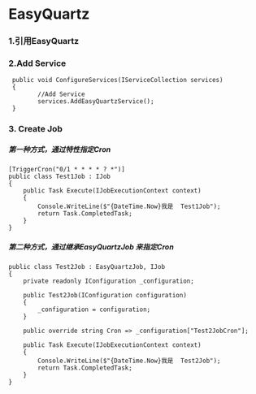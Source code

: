 # EasyQuartz
### 1.引用EasyQuartz



### 2.Add Service
     public void ConfigureServices(IServiceCollection services)
     {
            //Add Service
            services.AddEasyQuartzService();
     }
### 3. Create Job
##### 第一种方式，通过特性指定Cron
	[TriggerCron("0/1 * * * * ? *")]
    public class Test1Job : IJob
    {
        public Task Execute(IJobExecutionContext context)
        {
            Console.WriteLine($"{DateTime.Now}我是  Test1Job");
            return Task.CompletedTask;
        }
    }
##### 第二种方式，通过继承EasyQuartzJob 来指定Cron
	public class Test2Job : EasyQuartzJob, IJob
    {
        private readonly IConfiguration _configuration;

        public Test2Job(IConfiguration configuration)
        {
            _configuration = configuration;
        }

        public override string Cron => _configuration["Test2JobCron"];

        public Task Execute(IJobExecutionContext context)
        {
            Console.WriteLine($"{DateTime.Now}我是  Test2Job");
            return Task.CompletedTask;
        }
    }
